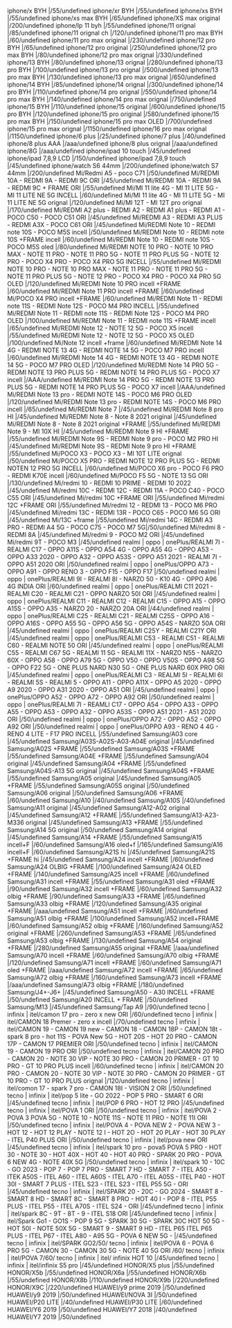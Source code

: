 iphone/x BYH |/55/undefined
iphone/xr BYH |/55/undefined
iphone/xs BYH |/55/undefined
iphone/xs max BYH |/65/undefined
iphone/XS max original |/200/undefined
iphone/Ip 11 byh |/55/undefined
iphone/11 orignal |/85/undefined
iphone/11 orignal ch |/120/undefined
iphone/11 pro max BYH |/60/undefined
iphone/11 pro max original |/230/undefined
iphone/12 pro BYH |/65/undefined
iphone/12 pro original |/250/undefined
iphone/12 pro max BYH |/80/undefined
iphone/12 pro max orignal |/330/undefined
iphone/13 BYH |/80/undefined
iphone/13 orignal |/280/undefined
iphone/13 pro BYH |/100/undefined
iphone/13 pro orignal |/500/undefined
iphone/13 pro max BYH |/130/undefined
iphone/13 pro max orignal |/650/undefined
iphone/14 BYH |/85/undefined
iphone/14 orignal |/300/undefined
iphone/14 pro BYH |/110/undefined
iphone/14 pro orignal |/550/undefined
iphone/14 pro max BYH |/140/undefined
iphone/14 pro max orignal |/750/undefined
iphone/15 BYH |/110/undefined
iphone/15 original |/600/undefined
iphone/15 pro BYH |/120/undefined
iphone/15 pro original |/580/undefined
iphone/15 pro max BYH |/150/undefined
iphone/15 pro max OLED |/700/undefined
iphone/15 pro max orignal |/1150/undefined
iphone/16 pro max orignal |/1150/undefined
iphone/6 plus |/25/undefined
iphone/7 plus |/40/undefined
iphone/8 plus AAA |/aaa/undefined
iphone/8 plus orignal |/aaa/undefined
iphone/8G |/aaa/undefined
iphone/ipad 10 touch |/45/undefined
iphone/ipad 7,8,9 LCD |/150/undefined
iphone/ipad 7,8,9 touch |/45/undefined
iphone/watch S6 44mm |/200/undefined
iphone/watch S7 44mm |/200/undefined
Mi/Redmi A5 - poco C71 |/50/undefined
Mi/REDMI 10A - REDMI 9A - REDMI 9C ORI |/45/undefined
Mi/REDMI 10A - REDMI 9A - REDMI 9C + FRAME ORI |/55/undefined
Mi/MI 11 lite 4G - MI 11 LITE 5G - MI 11 LITE NE 5G INCELL |/60/undefined
Mi/MI 11 lite 4G - MI 11 LITE 5G - MI 11 LITE NE 5G  orignal |/120/undefined
Mi/MI 12T - MI 12T pro orignal |/170/undefined
Mi/REDMI A2 plus - REDMI A2 - REDMI A1 plus - REDMI A1 - POCO C50 - POCO C51 ORI |/45/undefined
Mi/REDMI A3 - REDMI A3 PLUS - REDMI A3X - POCO C61 ORI |/45/undefined
Mi/REDMI Note 10 - REDMI note 10S - POCO M5S incell |/50/undefined
Mi/REDMI Note 10 - REDMI note 10S +FRAME incell |/60/undefined
Mi/REDMI Note 10 - REDMI note 10S - POCO M5S oled |/80/undefined
Mi/REDMI NOTE 10 PRO - NOTE 10 PRO MAX - NOTE 11 PRO - NOTE 11 PRO 5G - NOTE 11 PRO PLUS 5G - NOTE 12 PRO - POCO X4 PRO - POCO X4 PRO 5G INCELL |/55/undefined
Mi/REDMI NOTE 10 PRO - NOTE 10 PRO MAX - NOTE 11 PRO - NOTE 11 PRO 5G - NOTE 11 PRO PLUS 5G - NOTE 12 PRO - POCO X4 PRO - POCO X4 PRO 5G OLED |/120/undefined
Mi/REDMI Note 10  PRO incell +FRAME |/60/undefined
Mi/REDMI Note 11  PRO incell +FRAME |/60/undefined
Mi/POCO X4 PRO incell +FRAME |/60/undefined
Mi/REDMI Note 11 - REDMI note 11S - REDMI Note 12S - POCO M4 PRO INCELL |/55/undefined
Mi/REDMI Note 11 - REDMI note 11S - REDMI Note 12S - POCO M4 PRO OLED |/100/undefined
Mi/REDMI Note 11 - REDMI note 11S +FRAME incell |/65/undefined
Mi/REDMI Note 12 - NOTE 12 5G - POCO X5 incell |/55/undefined
Mi/REDMI Note 12 - NOTE 12 5G - POCO X5 OLED |/100/undefined
Mi/Note 12 incell +frame |/60/undefined
Mi/REDMI Note 14 4G - REDMI NOTE 13 4G - REDMI NOTE 14 5G - POCO M7 PRO incell |/60/undefined
Mi/REDMI Note 14 4G - REDMI NOTE 13 4G - REDMI NOTE 14 5G - POCO M7 PRO OLED |/120/undefined
Mi/REDMI Note 14 PRO 5G - REDMI NOTE 13 PRO PLUS 5G - REDMI NOTE 14 PRO PLUS 5G - POCO X7 incell |/AAA/undefined
Mi/REDMI Note 14 PRO 5G - REDMI NOTE 13 PRO PLUS 5G - REDMI NOTE 14 PRO PLUS 5G - POCO X7 incell |/AAA/undefined
Mi/REDMI Note 13 pro - REDMI NOTE 14S - POCO M6 PRO OLED |/120/undefined
Mi/REDMI Note 13 pro - REDMI NOTE 14S - POCO M6 PRO incell |/65/undefined
Mi/REDMI Note 7 |/45/undefined
Mi/REDMI Note 8 pro HI |/45/undefined
Mi/REDMI Note 8 - Note 8 2021 original |/45/undefined
Mi/REDMI Note 8 - Note 8 2021 original +FRAME |/55/undefined
Mi/REDMI Note 9 - MI 10X HI |/45/undefined
Mi/REDMI Note 9 HI +FRAME |/55/undefined
Mi/REDMI Note 9S - REDMI Note 9 pro - POCO M2 PRO HI |/45/undefined
Mi/REDMI Note 9S - REDMI Note 9 pro HI +FRAME |/55/undefined
Mi/POCO X3 - POCO X3 - MI 10T LITE orignal |/50/undefined
Mi/POCO X5 PRO - REDMI NOTE 12 PRO PLUS 5G - REDMI NOTEN 12 PRO 5G INCELL |/60/undefined
Mi/POCO X6 pro - POCO F6 PRO - REDMI K70E incell |/60/undefined
Mi/POCO F5 5G - NOTE 13 5G ORI |/130/undefined
Mi/redmi 10 - REDMI 10 PRIME - REDMI 10 2022 |/45/undefined
Mi/redmi 10C - REDMI 12C - REDMI 11A - POCO C40 - POCO C55 ORI |/45/undefined
Mi/redmi 10C +FRAME ORI |/55/undefined
Mi/redmi 12C +FRAME ORI |/55/undefined
Mi/redmi 12 - REDMI 13 - POCO M6 PRO |/45/undefined
Mi/redmi 13C - REDMI 13R - POCO C65 - POCO M6 5G ORI |/45/undefined
Mi/13C +frame |/55/undefined
Mi/redmi 14C - REDMI A3 PRO - REDMI A4 5G - POCO C75 - POCO M7 5G|/50/undefined
Mi/redmi 8 - REDMI 8A |/45/undefined
Mi/redmi 9 - POCO M2 ORI |/45/undefined
Mi/redmi 9T - POCO M3 |/45/undefined
realmi | oppo | onePlus/REALMI 7I - REALMI C17 - OPPO A11S - OPPO A54 4G - OPPO A55 4G - OPPO A53 - OPPO A33 2020 - OPPO A32 - OPPO A53S - OPPO A51 2021 - REALMI 7I - OPPO A51 2020 ORI |/50/undefined
realmi | oppo | onePlus/OPPO A73 - OPPO A91 - OPPO RENO 3 - OPPO F15 - OPPO F17 |/50/undefined
realmi | oppo | onePlus/REALMI 9I - REALMI 8I - NARZO 50 - K10 4G - OPPO A96 4G INDIA ORI |/60/undefined
realmi | oppo | onePlus/REALMI C11 2021 - REALMI C20 - REALMI C21 - OPPO NARZO 50I ORI |/45/undefined
realmi | oppo | onePlus/REALMI C11 - REALMI C12 - REALMI C15 - OPPO A15 - OPPO A15S - OPPO A35 - NARZO 20 - NARZO 20A ORI |/44/undefined
realmi | oppo | onePlus/REALMI C25 - REALMI C21 - REALMI C25S - OPPO A16 - OPPO A16S - OPPO A55 5G - OPPO A56 5G - OPPO A54S - NARZO 50A ORI |/45/undefined
realmi | oppo | onePlus/REALMI C25Y - REALMI C21Y ORI |/45/undefined
realmi | oppo | onePlus/REALMI C53 - REALMI C51 - REALMI C60 - REALMI NOTE 50 ORI |/45/undefined
realmi | oppo | onePlus/REALMI C55 - REALMI C67 5G - REALMI 11 5G - REALMI 11X - NARZO N55 - NARZO 60X - OPPO A58 - OPPO A79 5G - OPPO V50 - OPPO V50S - OPPO A98 5G - OPPO F22 5G - ONE PLUS NARD N30 5G - ONE PLUS NARD 60X PRO ORI |/45/undefined
realmi | oppo | onePlus/REALMI C3 - REALMI 5I - REALMI 6I - REALMI 5S - REALMI 5 - OPPO A11 - OPPO A11X - OPPO A5 2020 - OPPO A9 2020 - OPPO A31 2020 - OPPO A51 ORI |/45/undefined
realmi | oppo | onePlus/OPPO A52 - OPPO A72 - OPPO A92 ORI |/50/undefined
realmi | oppo | onePlus/REALMI 7I - REAMLI C17 - OPPO A54 - OPPO A33 - OPPO A55 - OPPO A53 - OPPO A32 - OPPO A53S - OPPO A51 2021 - A51 2020 ORI |/50/undefined
realmi | oppo | onePlus/OPPO A72 - OPPO A52 - OPPO A92 ORI |/50/undefined
realmi | oppo | onePlus/OPPO A93 - RENO 4 4G - RENO 4 LITE - F17 PRO INCELL |/55/undefined
Samsung/A03 core |/45/undefined
Samsung/A03S-A02S-A03-A04E original |/45/undefined
Samsung/A02S +FRAME |/55/undefined
Samsung/A03S +FRAME |/55/undefined
Samsung/A04E +FRAME |/55/undefined
Samsung/A04 original |/45/undefined
Samsung/A04 +FRAME |/55/undefined
Samsung/A04S-A13 5G original |/45/undefined
Samsung/A04S +FRAME |/55/undefined
Samsung/A05 original |/45/undefined
Samsung/A05 +FRAME |/55/undefined
Samsung/A05S original |/50/undefined
Samsung/A06 original |/50/undefined
Samsung/A06 +FRAME |/60/undefined
Samsung/A10 |/40/undefined
Samsung/A10S |/40/undefined
Samsung/A11 original |/45/undefined
Samsung/A12-A02 original |/45/undefined
Samsung/A12 +FRAME |/55/undefined
Samsung/A13-A23-M336 original |/45/undefined
Samsung/A13 +FRAME |/55/undefined
Samsung/A14 5G original |/50/undefined
Samsung/A14 original |/45/undefined
Samsung/A14 +FRAME |/55/undefined
Samsung/A15 incell+F |/60/undefined
Samsung/A16 oled+f |/165/undefined
Samsung/A16 incell+F |/60/undefined
Samsung/A21S hi |/45/undefined
Samsung/A21S +FRAME hi |/45/undefined
Samsung/A24 incell +FRAME |/60/undefined
Samsung/A24 OLBIG +FRAME |/100/undefined
Samsung/A24 OLED +FRAME |/140/undefined
Samsung/A25 incell +FRAME |/60/undefined
Samsung/A31 incell +FRAME |/55/undefined
Samsung/A31 oled +FRAME |/90/undefined
Samsung/A32 incell +FRAME |/60/undefined
Samsung/A32 olbig +FRAME |/90/undefined
Samsung/A33 +FRAME |/65/undefined
Samsung/A33 olbig +FRAME |/120/undefined
Samsung/A35 original +FRAME |/aaa/undefined
Samsung/A51 incell +FRAME |/60/undefined
Samsung/A51 olbig +FRAME |/100/undefined
Samsung/A52 incell+FRAME |/60/undefined
Samsung/A52 olbig +FRAME |/160/undefined
Samsung/A52 original +FRAME |/260/undefined
Samsung/A53 +FRAME |/65/undefined
Samsung/A53 olbig +FRAME |/130/undefined
Samsung/A54 original +FRAME |/280/undefined
Samsung/A55 original +FRAME |/aaa/undefined
Samsung/A70 incell +FRAME |/60/undefined
Samsung/A70 olbig +FRAME |/120/undefined
Samsung/A71 incell +FRAME |/60/undefined
Samsung/A71 oled +FRAME |/aaa/undefined
Samsung/A72 incell +FRAME |/65/undefined
Samsung/A72 olbig +FRAME |/160/undefined
Samsung/A73 incell +FRAME |/aaa/undefined
Samsung/A73 olbig +FRAME  |/180/undefined
Samsung/J4+-J6+ |/45/undefined
Samsung/A50 - A30 INCELL +FRAME |/50/undefined
Samsung/A20 INCELL + FRAME |/50/undefined
Samsung/M13 |/45/undefined
Samsung/Tap A9 |/90/undefined
tecno | infinix | itel/camon 17 pro - zero x new ORI |/60/undefined
tecno | infinix | itel/CAMON 18 Premer - zero x incell |/70/undefined
tecno | infinix | itel/CAMON 19 - CAMON 19 new - CAMON 18 - CAMON 18P - CAMON 18t - spark 8 pro - hot 11S - POVA New 5G - HOT 20S - HOT 20 PRO - CAMON 17P - CAMON 17 PREMIER ORI |/50/undefined
tecno | infinix | itel/CAMON 19 - CAMON 19 PRO ORI |/50/undefined
tecno | infinix | itel/CAMON 20 PRO - CAMON 20 - NOTE 30 VIP - NOTE 30 PRO - CAMON 20 PRIMER - GT 10 PRO - GT 10 PRO PLUS incell |/60/undefined
tecno | infinix | itel/CAMON 20 PRO - CAMON 20 - NOTE 30 VIP - NOTE 30 PRO - CAMON 20 PRIMER - GT 10 PRO - GT 10 PRO PLUS orignal |/120/undefined
tecno | infinix | itel/comon 17 - spark 7 pro - CAMON 18I - VISION 2 ORI |/50/undefined
tecno | infinix | itel/pop 5 lite - GO 2022 - POP 5 PRO - SMART 6 ORI |/45/undefined
tecno | infinix | itel/POP 6 PRO - HOT 12 PRO |/45/undefined
tecno | infinix | itel/POVA 1 ORI |/50/undefined
tecno | infinix | itel/POVA 2 - POVA 3 POVA 5G - NOTE 10 - NOTE 11S - NOTE 11 PRO - NOTE 11I ORI |/50/undefined
tecno | infinix | itel/POVA 4 - POVA NEW 2 - POVA NEW 3 - HOT 12 - HOT 12 PLAY - NOTE 12 I - HOT 2O - HOT 20 PLAY - HOT 30 PLAY - ITEL P40 PLUS ORI |/50/undefined
tecno | infinix | itel/pova new ORI |/45/undefined
tecno | infinix | itel/spark 10 pro - pova5 POVA 5 PRO - HOT 30 - NOTE 30 - HOT 40X - HOT 40 - HOT 40 PRO - SPARK 20 PRO - POVA 6 NEW 4G - NOTE 40X 5G |/50/undefined
tecno | infinix | itel/spark 10 - 10C - GO 2023 - POP 7 - POP 7 PRO - SMART 7 HD - SMART 7 - ITEL A50 - ITEK A50S - ITEL A60 - ITEL A60S - ITEL A70 - ITEL A05S - ITEL P40 - HOT 30I - SMART 7 PLUS - ITEL S23 - ITEL S23 - ITEL P55 5G - ORI |/45/undefined
tecno | infinix | itel/SPARK 20 - 20C - GO 2024 - SMART 8 -  SMART 8 HD - SMART 8C - SMART 8 PRO - HOT 40 I - POP 8 - ITEL P55 PLUS - ITEL P55 - ITEL A70S - ITEL S24 - ORI |/45/undefined
tecno | infinix | itel/spark 8C - 9T - 8T - 9 - ITEL S18 ORI |/45/undefined
tecno | infinix | itel/Spark Go1 - GO1S - POP 9 5G - SPARK 30 5G - SPARK 30C HOT 50 5G - HOT 50I - NOTE 50X 5G - SMART 9 - SMART 9 HD - ITEL P65 ITEL P65 PLUS - ITEL P67 - ITEL A80 - A95 5G - POVA 6 NEW 5G - |/45/undefined
tecno | infinix | itel/SPARK GO2/50/
tecno | infinix | itel/POVA 6 - POVA 6 PRO 5G - CAMON 30 - CAMON 30 5G - NOTE 40 5G ORI /60/
tecno | infinix | itel/POVA 7/60/
tecno | infinix | itel/ infinix HOT 10 |/45/undefined
tecno | infinix | itel/infinix S5 pro |/45/undefined
HONOR/X5 plus |/55/undefined
HONOR/X5b |/55/undefined
HONOR/X6a |/55/undefined
HONOR/X6b |/55/undefined
HONOR/X8b |/110/undefined
HONOR/X9b |/220/undefined
HONOR/X9C |/220/undefined
HUAWEI/y9 prime 2019 |/50/undefined
HUAWEI/y9 2019 |/50/undefined
HUAWEI/NOVA 3I |/50/undefined
HUAWEI/P20 LITE |/40/undefined
HUAWEI/P30 LITE |/60/undefined
HUAWEI/Y6 2019 |/50/undefined
HUAWEI/Y7 2018 |/40/undefined
HUAWEI/Y7 2019 |/50/undefined
